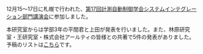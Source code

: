 12月15〜17日に札幌で行われた、<a href="http://www.si-sice.org/si2016/">第17回計測自動制御学会システムインテグレーション部門講演会</a>に参加しました。

本研究室からは学部3年の平間君と上田が発表を行いました。また、林原研究室・王研究室・株式会社アールティの皆様との共著で5件の発表がありました。予稿のリストは<a href="#si2016">こちら</a>です。



